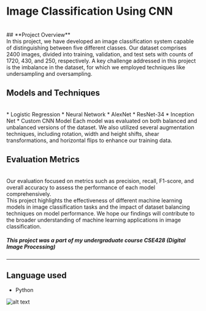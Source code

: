 # **Image Classification Using CNN**
<br />
## **Project Overview**
<br />
In this project, we have developed an image classification system capable of distinguishing between five different classes. Our dataset comprises 2400 images, divided into training, validation, and test sets with counts of 1720, 430, and 250, respectively. A key challenge addressed in this project is the imbalance in the dataset, for which we employed techniques like undersampling and oversampling.

## **Models and Techniques**
<br />
* Logistic Regression
* Neural Network
* AlexNet
* ResNet-34
* Inception Net
* Custom CNN Model
Each model was evaluated on both balanced and unbalanced versions of the dataset. We also utilized several augmentation techniques, including rotation, width and height shifts, shear transformations, and horizontal flips to enhance our training data.

## **Evaluation Metrics**
<br />
Our evaluation focused on metrics such as precision, recall, F1-score, and overall accuracy to assess the performance of each model comprehensively.
<br />
This project highlights the effectiveness of different machine learning models in image classification tasks and the impact of dataset balancing techniques on model performance. We hope our findings will contribute to the broader understanding of machine learning applications in image classification.
<br />

##### **This project was a part of my undergraduate course CSE428 (Digital Image Processing)**
---

## **Language used**
* Python

![alt text](https://dl.dropboxusercontent.com/scl/fi/lpxoq3gq4s6mqe3yaq7z5/Screenshot-2023-12-25-230554.png?rlkey=1a7gm8hheslaqfz1nb2sf3rsr&dl=0)

